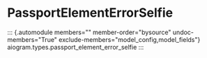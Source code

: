 # PassportElementErrorSelfie

::: {.automodule members="" member-order="bysource" undoc-members="True" exclude-members="model_config,model_fields"}
aiogram.types.passport_element_error_selfie
:::
